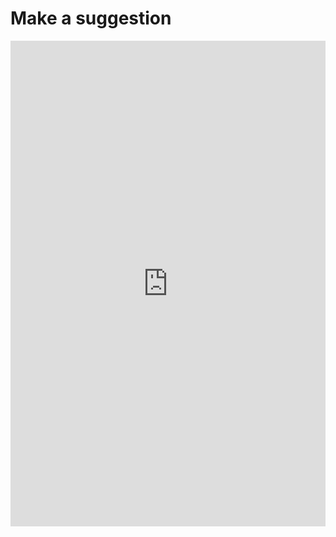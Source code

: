 # Make a suggestion

<div style="left: 0; width: 100%; height: 777px; position: relative;"><iframe src="https://docs.google.com/forms/d/e/1FAIpQLSf2J-8iGZS_NMngvCI4qBChLR7kcHo9SdIFnnusE1v7HXmXoA/viewform?usp=send_form&embedded=true&usp=embed_googleplus" style="top: 0; left: 0; width: 100%; height: 100%; position: absolute; border: 0;" allowfullscreen></iframe></div>

